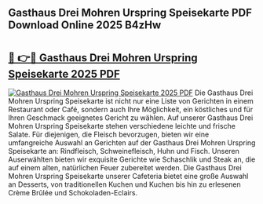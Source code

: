 ## Gasthaus Drei Mohren Urspring Speisekarte PDF Download Online 2025 B4zHw

# <h2><a href="http://gc8qkr.nevu.top/?p=Gasthaus+Drei+Mohren+Urspring+Speisekarte">🔗 👉🔴 Gasthaus Drei Mohren Urspring Speisekarte 2025 PDF</a></h2>

[![Gasthaus Drei Mohren Urspring Speisekarte 2025 PDF](https://i.imgur.com/dBaPXMq.png)](http://gc8qkr.nevu.top/?p=Gasthaus+Drei+Mohren+Urspring+Speisekarte)
Die Gasthaus Drei Mohren Urspring Speisekarte ist nicht nur eine Liste von Gerichten in einem Restaurant oder Café, sondern auch Ihre Möglichkeit, ein köstliches und für Ihren Geschmack geeignetes Gericht zu wählen. Auf unserer Gasthaus Drei Mohren Urspring Speisekarte stehen verschiedene leichte und frische Salate. Für diejenigen, die Fleisch bevorzugen, bieten wir eine umfangreiche Auswahl an Gerichten auf der Gasthaus Drei Mohren Urspring Speisekarte an: Rindfleisch, Schweinefleisch, Huhn und Fisch. Unseren Auserwählten bieten wir exquisite Gerichte wie Schaschlik und Steak an, die auf einem alten, natürlichen Feuer zubereitet werden. Die Gasthaus Drei Mohren Urspring Speisekarte unserer Cafeteria bietet eine große Auswahl an Desserts, von traditionellen Kuchen und Kuchen bis hin zu erlesenen Crème Brûlée und Schokoladen-Eclairs.
